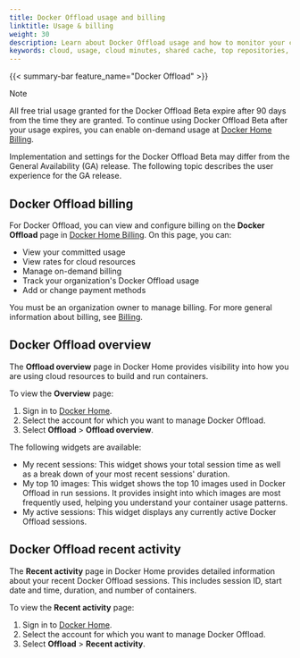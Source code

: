 ```yaml
---
title: Docker Offload usage and billing
linktitle: Usage & billing
weight: 30
description: Learn about Docker Offload usage and how to monitor your cloud resources.
keywords: cloud, usage, cloud minutes, shared cache, top repositories, cloud builder, Docker Offload
---
```


{{< summary-bar feature_name="Docker Offload" >}}

> [!NOTE]
>
> All free trial usage granted for the Docker Offload Beta expire after 90 days from the time they are granted. To
> continue using Docker Offload Beta after your usage expires, you can enable on-demand usage at [Docker Home
> Billing](https://app.docker.com/billing).
>
> Implementation and settings for the Docker Offload Beta may differ from the General Availability (GA) release. The
> following topic describes the user experience for the GA release.

## Docker Offload billing

For Docker Offload, you can view and configure billing on the **Docker Offload**
page in [Docker Home Billing](https://app.docker.com/billing). On this page, you
can:

- View your committed usage
- View rates for cloud resources
- Manage on-demand billing
- Track your organization's Docker Offload usage
- Add or change payment methods

You must be an organization owner to manage billing. For more general information about billing, see
[Billing](../billing/_index.md).

## Docker Offload overview

The **Offload overview** page in Docker Home provides visibility into
how you are using cloud resources to build and run containers.

To view the **Overview** page:

1. Sign in to [Docker Home](https://app.docker.com/).
2. Select the account for which you want to manage Docker Offload.
3. Select **Offload** > **Offload overview**.

The following widgets are available:

- My recent sessions: This widget shows your total session time as well as a break down of your most recent sessions'
  duration.
- My top 10 images: This widget shows the top 10 images used in Docker Offload in run sessions. It provides insight into
  which images are most frequently used, helping you understand your container usage patterns.
- My active sessions: This widget displays any currently active Docker Offload sessions.

## Docker Offload recent activity

The **Recent activity** page in Docker Home provides detailed information about your recent Docker Offload sessions.
This includes session ID, start date and time, duration, and number of containers.

To view the **Recent activity** page:

1. Sign in to [Docker Home](https://app.docker.com/).
2. Select the account for which you want to manage Docker Offload.
3. Select **Offload** > **Recent activity**.